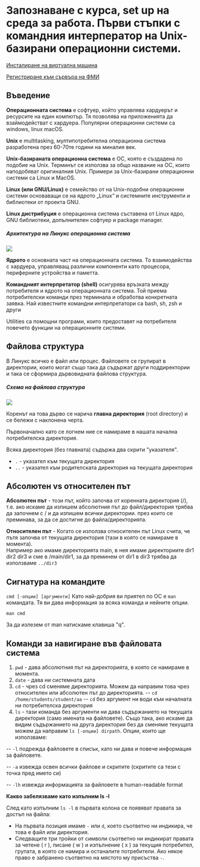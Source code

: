 # Запознаване с курса, set up на среда за работа. Първи стъпки с командния интерператор на Unix-базирани операционни системи.

[Инсталиране на виртуална машина](http://newkis.fmi.uni-sofia.bg/~svi/os/vm/index.html)

[Регистриране към сървъра на ФМИ](http://newkis.fmi.uni-sofia.bg/~svi/os/reg/index.html)

## Въведение
**Операционната система** е софтуер, който управлява хардуерът и ресурсите на един компютър. Тя позволява на приложенията да взаймодействат с хардуера. Популярни операционни системи са windows, linux  macOS.

**Unix** е multitasking, мултипотребителна операционна система разработена през 60-70те години на миналия век. 

**Unix-базираната операционна система** е ОС, която е създадена по подобие на Unix. Терминът се използва за общо название на ОС, които наподобяват оригиналния Unix. Примери за Unix-базирани операционни системи са Linux и MacOS. 

**Linux (или GNU/Linux)** е семейство от на Unix-подобни операционни системи основаващи се на ядрото „Linux“ и системните инструменти и библиотеки от проекта GNU.  

**Linux дистрибуция** е операционна система съставена от Linux ядро, GNU библиотеки, допълнителен софтуер и package manager. 

##### Архитектура на Линукс операционна система
![](https://cdn.fosslinux.com/wp-content/uploads/2020/08/10051453/Linux-Architecture1.png)

**Ядрото** е основната част на операционната система. То взаимодейства с хардуера, управляващ различни компоненти като процесора, периферните устройства и паметта.

**Командният интерпретатор (shell)** осигурява връзката между потребителя и ядрото на операционната система. Toй приема потребителски команди през терминала и обработва конкретната заявка. Най известните командни интерпретатори са bash, sh, zsh и други

Utilities са помощни програми, които предоставят на потребителя повечето функции на операционните системи.

## Файлова структура 
В Линукс всичко е файл или процес. Файловете се групират в директории, които могат също така да съдържат други поддиректории и така се сформира дървовидната файлова структура.

##### Схема на файлова структура
![](https://camo.githubusercontent.com/c29cab2baa50c04240263cee85adb91f189e2a7eeb66943517442eae858b054c/687474703a2f2f6e65776b69732e666d692e756e692d736f6669612e62672f7e7376692f6f732f65782f66732e676966)

Коренът на това дърво се нарича **главна директория** (root directory) и се бележи с наклонена черта.

Първоначално като се логнем ние се намираме в нашата начална потребителска директория.

Всяка директория (без главната) съдържа два скрити "указателя". 
- `.` - указател към текущата директория
- `..` - указател към родителската директория на текущата директория

## Абсолютен vs относителен път
**Aбсолютен път** - този път, който започва от коренната директория (/), т.е. ако искаме да изпишем абсолютния път до файл/директория трябва да започнем с / и да изпишем всички директории. през които се преминава, за да се достигне до файла/директорията.

**Относителен път** - Когато се използва относителен път Linux счита, че пътя започва от текущата директория (тази в която се намираме в момента).  
Например ако имаме директорията main, в нея имаме директориите dir1 dir2 dir3 и сме в /main/dir1, за да преминем от dir1 в dir3  трябва да използваме  `../dir3`

## Сигнатура на командите
`cmd [-oпции] [аргументи]`
Като най-добрия ви приятел по ОС e `man` командата. Тя ви дава информация за всяка команда и нейните опции. 

`man cmd`

За да излезем от man натискаме клавиша "q".

## Команди за навигиране във файловата система
1. `pwd` - дава абсолютния път на директорията, в която се намираме в момента. 
2. `date` - дава ни системната дата
3.  `cd` - чрез cd сменяме директорията. Можем да направим това чрез относителен или абсолютен път до директорията.
-- `cd /home/students/student/aa`
-- `cd` без аргумент ни води към началната ни потребителска директория 
4. `ls` - тази команда без аргументи ни дава съдържанието на текущата директория (само имената на файловете). Също така, ако искаме да видим съдържанието на друга директория без да сменяме текущата можем да направим `ls [-опции] dirpath`. 
Oпции, които ще използваме:

-- `-l` подрежда файловете в списък, като ни дава и повече информация за файловете. 

-- `-a` извежда освен всички файлове и скритите (скритите са тези с точка пред името си)

-- `-lh` извежда информацията за файловете в human-readable format

**Какво забелязваме като  изпълним ls -l** 

След като изпълним `ls -l` в първата колона се появяват правата за достъп на файла:

 - На първата позиция имаме `-` или `d`,  което съответно ни индикира, че това е файл или директория.
 - Следващите три тройки от символи съответно ни индикират правата за четене ( r ), писане ( w ) и изпълнение ( x ) за текущия потребител, групата, в която се намира и останалите потребители. Ако някое право е забранено съответно на мястото му присъства `-`.
